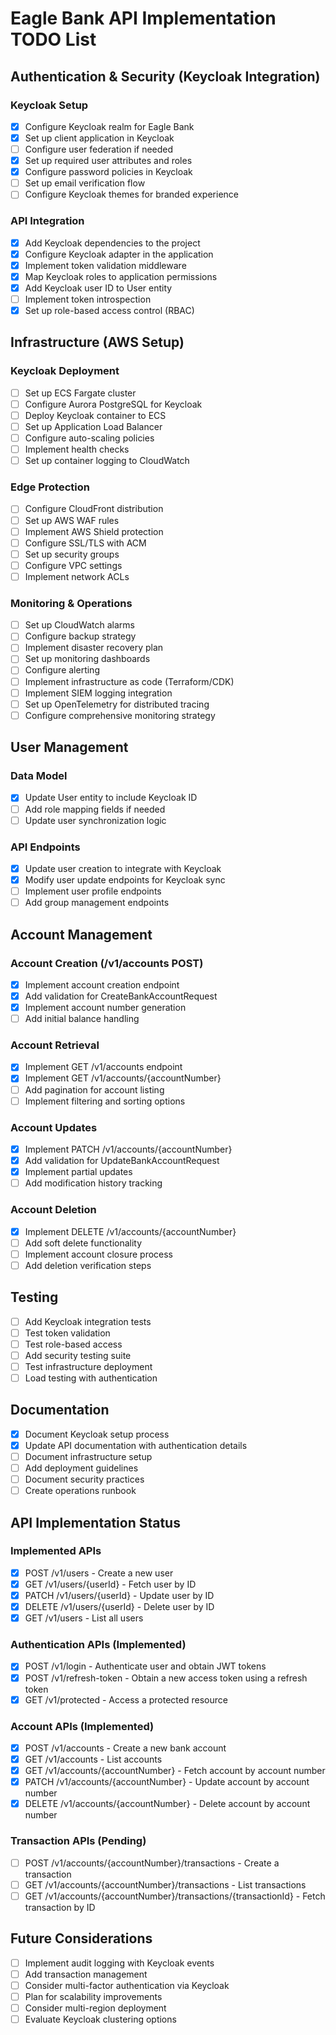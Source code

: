 # Eagle Bank API Implementation TODO List

## Authentication & Security (Keycloak Integration)
### Keycloak Setup
- [x] Configure Keycloak realm for Eagle Bank
- [x] Set up client application in Keycloak
- [ ] Configure user federation if needed
- [x] Set up required user attributes and roles
- [x] Configure password policies in Keycloak
- [ ] Set up email verification flow
- [ ] Configure Keycloak themes for branded experience

### API Integration

- [x] Add Keycloak dependencies to the project
- [x] Configure Keycloak adapter in the application
- [x] Implement token validation middleware
- [x] Map Keycloak roles to application permissions
- [x] Add Keycloak user ID to User entity
- [ ] Implement token introspection
- [x] Set up role-based access control (RBAC)

## Infrastructure (AWS Setup)
### Keycloak Deployment
- [ ] Set up ECS Fargate cluster
- [ ] Configure Aurora PostgreSQL for Keycloak
- [ ] Deploy Keycloak container to ECS
- [ ] Set up Application Load Balancer
- [ ] Configure auto-scaling policies
- [ ] Implement health checks
- [ ] Set up container logging to CloudWatch

### Edge Protection
- [ ] Configure CloudFront distribution
- [ ] Set up AWS WAF rules
- [ ] Implement AWS Shield protection
- [ ] Configure SSL/TLS with ACM
- [ ] Set up security groups
- [ ] Configure VPC settings
- [ ] Implement network ACLs

### Monitoring & Operations
- [ ] Set up CloudWatch alarms
- [ ] Configure backup strategy
- [ ] Implement disaster recovery plan
- [ ] Set up monitoring dashboards
- [ ] Configure alerting
- [ ] Implement infrastructure as code (Terraform/CDK)
- [ ] Implement SIEM logging integration
- [ ] Set up OpenTelemetry for distributed tracing
- [ ] Configure comprehensive monitoring strategy

## User Management
### Data Model

- [x] Update User entity to include Keycloak ID
- [ ] Add role mapping fields if needed
- [ ] Update user synchronization logic

### API Endpoints

- [x] Update user creation to integrate with Keycloak
- [x] Modify user update endpoints for Keycloak sync
- [ ] Implement user profile endpoints
- [ ] Add group management endpoints

## Account Management
### Account Creation (/v1/accounts POST)

- [x] Implement account creation endpoint
- [x] Add validation for CreateBankAccountRequest
- [x] Implement account number generation
- [ ] Add initial balance handling

### Account Retrieval

- [x] Implement GET /v1/accounts endpoint
- [x] Implement GET /v1/accounts/{accountNumber}
- [ ] Add pagination for account listing
- [ ] Implement filtering and sorting options

### Account Updates

- [x] Implement PATCH /v1/accounts/{accountNumber}
- [x] Add validation for UpdateBankAccountRequest
- [x] Implement partial updates
- [ ] Add modification history tracking

### Account Deletion

- [x] Implement DELETE /v1/accounts/{accountNumber}
- [ ] Add soft delete functionality
- [ ] Implement account closure process
- [ ] Add deletion verification steps

## Testing
- [ ] Add Keycloak integration tests
- [ ] Test token validation
- [ ] Test role-based access
- [ ] Add security testing suite
- [ ] Test infrastructure deployment
- [ ] Load testing with authentication

## Documentation

- [x] Document Keycloak setup process
- [x] Update API documentation with authentication details
- [ ] Document infrastructure setup
- [ ] Add deployment guidelines
- [ ] Document security practices
- [ ] Create operations runbook

## API Implementation Status

### Implemented APIs

- [x] POST /v1/users - Create a new user
- [x] GET /v1/users/{userId} - Fetch user by ID
- [x] PATCH /v1/users/{userId} - Update user by ID
- [x] DELETE /v1/users/{userId} - Delete user by ID
- [x] GET /v1/users - List all users

### Authentication APIs (Implemented)

- [x] POST /v1/login - Authenticate user and obtain JWT tokens
- [x] POST /v1/refresh-token - Obtain a new access token using a refresh token
- [x] GET /v1/protected - Access a protected resource

### Account APIs (Implemented)

- [x] POST /v1/accounts - Create a new bank account
- [x] GET /v1/accounts - List accounts
- [x] GET /v1/accounts/{accountNumber} - Fetch account by account number
- [x] PATCH /v1/accounts/{accountNumber} - Update account by account number
- [x] DELETE /v1/accounts/{accountNumber} - Delete account by account number

### Transaction APIs (Pending)

- [ ] POST /v1/accounts/{accountNumber}/transactions - Create a transaction
- [ ] GET /v1/accounts/{accountNumber}/transactions - List transactions
- [ ] GET /v1/accounts/{accountNumber}/transactions/{transactionId} - Fetch transaction by ID

## Future Considerations
- [ ] Implement audit logging with Keycloak events
- [ ] Add transaction management
- [ ] Consider multi-factor authentication via Keycloak
- [ ] Plan for scalability improvements
- [ ] Consider multi-region deployment
- [ ] Evaluate Keycloak clustering options
